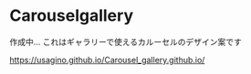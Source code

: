 # Carouselgallery

作成中...
これはギャラリーで使えるカルーセルのデザイン案です

https://usagino.github.io/Carousel_gallery.github.io/
